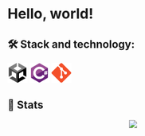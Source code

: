 # Hello, world!

## 🛠️ Stack and technology:
<div>
  <img src="https://github.com/devicons/devicon/blob/master/icons/unity/unity-original.svg" width="40" height="40">
  <img src="https://github.com/devicons/devicon/blob/master/icons/csharp/csharp-original.svg" width="40" height="40">
  <img src="https://github.com/devicons/devicon/blob/master/icons/git/git-original.svg" width="40" height="40">
</div>

## 🤩 Stats
<div align="center">
  <img src="https://github-readme-stats.vercel.app/api/top-langs/?username=qdiaps&hide=html&theme=radical&locale=en">
</div>
